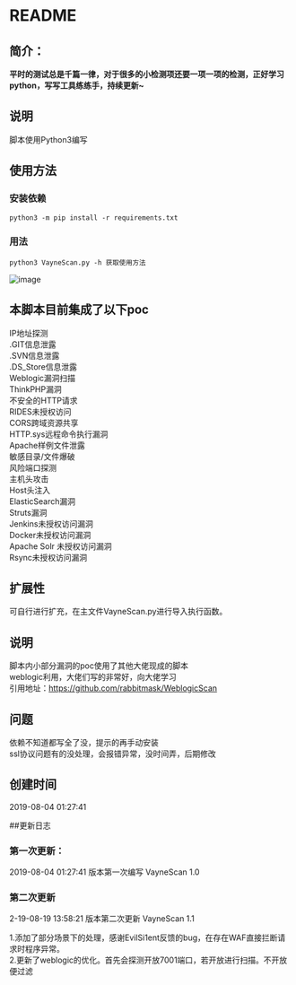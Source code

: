 # README

## 简介：

<b>平时的测试总是千篇一律，对于很多的小检测项还要一项一项的检测，正好学习python，写写工具练练手，持续更新~</b><br>
## 说明

脚本使用Python3编写

## 使用方法

### 安装依赖
<code>python3 -m pip install -r requirements.txt<br></code>

### 用法

<code>python3 VayneScan.py -h 获取使用方法<br></code>

![image](https://github.com/JE2Se/VayneScan/raw/master/2.png)

## 本脚本目前集成了以下poc

IP地址探测<br>
.GIT信息泄露<br>
.SVN信息泄露<br>
.DS_Store信息泄露<br>
Weblogic漏洞扫描<br>
ThinkPHP漏洞<br>
不安全的HTTP请求<br>
RIDES未授权访问<br>
CORS跨域资源共享<br>
HTTP.sys远程命令执行漏洞<br>
Apache样例文件泄露<br>
敏感目录/文件爆破<br>
风险端口探测<br>
主机头攻击<br>
Host头注入<br>
ElasticSearch漏洞<br>
Struts漏洞<br>
Jenkins未授权访问漏洞<br>
Docker未授权访问漏洞<br>
Apache Solr 未授权访问漏洞<br>
Rsync未授权访问漏洞<br>

## 扩展性

可自行进行扩充，在主文件VayneScan.py进行导入执行函数。<br>

## 说明

脚本内小部分漏洞的poc使用了其他大佬现成的脚本<br>
weblogic利用，大佬们写的非常好，向大佬学习<br>
引用地址：https://github.com/rabbitmask/WeblogicScan<br>


## 问题

依赖不知道都写全了没，提示的再手动安装<br>
ssl协议问题有的没处理，会报错异常，没时间弄，后期修改<br>

## 创建时间

2019-08-04 01:27:41

##更新日志

### 第一次更新：

2019-08-04 01:27:41    版本第一次编写   VayneScan 1.0

### 第二次更新
2-19-08-19 13:58:21    版本第二次更新   VayneScan 1.1

1.添加了部分场景下的处理，感谢EvilSi1ent反馈的bug，在存在WAF直接拦断请求时程序异常。<br>
2.更新了weblogic的优化。首先会探测开放7001端口，若开放进行扫描。不开放便过滤

